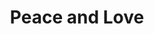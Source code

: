 ---
pid: VP17
title: Peace and Love
location_transcription: 
zipcode: 
outside_phl: 
neighborhood: 
age: 
age_range: 
instagram: 
image_file_name: VP_17.jpg
proposal_transcription: |-
  No Hate
  Love!
  This is for love and peace no hate
topic: Love
topic_summary: '0'
type: Sculpture Statue
keywords_other: love, peace
credit: 
image_labels: 
twitter: 
facebook: 
permalink: "/monuments/vp17/"
layout: item-page
---